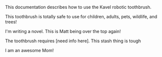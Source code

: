 This documentation describes how to use the Kavel robotic
toothbrush. 

This toothbrush is totally safe to use for children,
adults, pets, wildlife, and trees!

I'm writing a novel. This is Matt being over the top again!


The toothbrush requires [need info here].
This stash thing is tough

I am an awesome Mom!